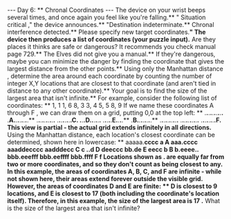 --- Day 6: ** Chronal Coordinates ---
The device on your wrist beeps several times, and once again you feel like you're falling.**
"
Situation critical
," the device announces.** "Destination indeterminate.** Chronal interference detected.** Please specify new target coordinates.**"
The device then produces a list of coordinates (your puzzle input).** Are they places it thinks are safe or dangerous? It recommends you check manual page 729.** The Elves did not give you a manual.**
If they're dangerous,
maybe you can minimize the danger by finding the coordinate that gives the largest distance from the other points.**
Using only the
Manhattan distance
, determine the
area
around each coordinate by counting the number of
integer
X,Y locations that are
closest
to that coordinate (and aren't
tied in distance
to any other coordinate).**
Your goal is to find the size of the
largest area
that isn't infinite.** For example, consider the following list of coordinates: **
1, 1
1, 6
8, 3
3, 4
5, 5
8, 9
If we name these coordinates
A
through
F
, we can draw them on a grid, putting
0,0
at the top left: **
.**.**.**.**.**.**.**.**.**.**
.**A.**.**.**.**.**.**.**.**
.**.**.**.**.**.**.**.**.**.**
.**.**.**.**.**.**.**.**C.**
.**.**.**D.**.**.**.**.**.**
.**.**.**.**.**E.**.**.**.**
.**B.**.**.**.**.**.**.**.**
.**.**.**.**.**.**.**.**.**.**
.**.**.**.**.**.**.**.**.**.**
.**.**.**.**.**.**.**.**F.**
This view is partial - the actual grid extends infinitely in all directions.**  Using the Manhattan distance, each location's closest coordinate can be determined, shown here in lowercase: **
aaaaa.**cccc
a
A
aaa.**cccc
aaaddecccc
aadddecc
C
c
.**.**d
D
deeccc
bb.**de
E
eecc
b
B
b.**eeee.**.**
bbb.**eeefff
bbb.**eeffff
bbb.**ffff
F
f
Locations shown as
.**
are equally far from two or more coordinates, and so they don't count as being closest to any.**
In this example, the areas of coordinates A, B, C, and F are infinite - while not shown here, their areas extend forever outside the visible grid.** However, the areas of coordinates D and E are finite: ** D is closest to 9 locations, and E is closest to 17 (both including the coordinate's location itself).**  Therefore, in this example, the size of the largest area is
17
.**
What is the size of the largest area
that isn't infinite?
